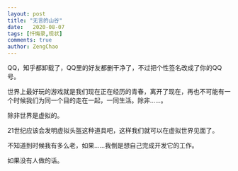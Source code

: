 ```yaml
---
layout: post
title: "无言的山谷"
date:   2020-08-07
tags: [忏悔录,现状]
comments: true
author: ZengChao
---
```


QQ，知乎都卸载了，QQ里的好友都删干净了，不过把个性签名改成了你的QQ号。

世界上最好玩的游戏就是我们现在正在经历的青春，离开了现在，再也不可能有一个时候我们为同一个目的走在一起，一同生活。除非……。

除非世界是虚拟的。

21世纪应该会发明虚拟头盔这种道具吧，这样我们就可以在虚拟世界见面了。

不知道到时候我有多么老，如果……我倒是想自己完成开发它的工作。

如果没有人做的话。
